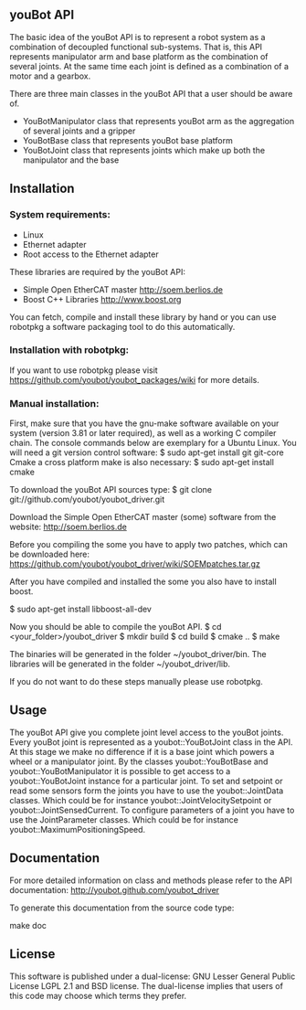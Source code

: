 youBot API
------------

The basic idea of the youBot API is to represent a robot system as a combination of decoupled functional sub-systems. That is, this API represents manipulator arm and base platform as the combination of several joints. At the same time each joint is defined as a combination of a motor and a gearbox.

There are three main classes in the youBot API that a user should be aware of.
- YouBotManipulator class that represents youBot arm as the aggregation of several joints and a gripper
- YouBotBase class that represents youBot base platform
- YouBotJoint class that represents joints which make up both the manipulator and the base


Installation
------------

### System requirements: 
- Linux 
- Ethernet adapter 
- Root access to the Ethernet adapter 

These libraries are required by the youBot API: 
- Simple Open EtherCAT master http://soem.berlios.de
- Boost C++ Libraries http://www.boost.org

You can fetch, compile and install these library by hand or you can use robotpkg a software packaging tool to do this automatically. 

### Installation with robotpkg:
If you want to use robotpkg please visit https://github.com/youbot/youbot_packages/wiki for more details.


### Manual installation:
First, make sure that you have the gnu-make software available on your system (version 3.81 or later required), as well as a working C compiler chain.
The console commands below are exemplary for a Ubuntu Linux.
You will need a git version control software:
$  sudo apt-get install git git-core
Cmake a cross platform make is also necessary:
$  sudo apt-get install cmake

To download the youBot API sources type:
$  git clone git://github.com/youbot/youbot_driver.git

Download the Simple Open EtherCAT master (some) software from the website: http://soem.berlios.de

Before you compiling the some you have to apply two patches, which can be downloaded here:
https://github.com/youbot/youbot_driver/wiki/SOEMpatches.tar.gz

After you have compiled and installed the some you also have to install boost.

$ sudo apt-get install libboost-all-dev

Now you should be able to compile the youBot API.
$ cd <your_folder>/youbot_driver
$ mkdir build
$ cd build
$ cmake ..
$ make

The binaries will be generated in the folder ~/youbot_driver/bin. The libraries will be generated in the folder ~/youbot_driver/lib.


If you do not want to do these steps manually please use robotpkg.


Usage
------------

The youBot API give you complete joint level access to the youBot joints. Every youBot joint is represented as a youbot::YouBotJoint class in the API.
At this stage we make no difference if it is a base joint which powers a wheel or a manipulator joint.
By the classes youbot::YouBotBase and youbot::YouBotManipulator it is possible to get access to a youbot::YouBotJoint instance for a particular joint.
To set and setpoint or read some sensors form the joints you have to use the youbot::JointData classes.
Which could be for instance youbot::JointVelocitySetpoint or youbot::JointSensedCurrent.
To configure parameters of a joint you have to use the JointParameter classes.
Which could be for instance youbot::MaximumPositioningSpeed.



Documentation
------------
For more detailed information on class and methods please refer to the API documentation: http://youbot.github.com/youbot_driver

To generate this documentation from the source code type: 

make doc 


License
------------

This software is published under a dual-license: GNU Lesser General Public
License LGPL 2.1 and BSD license. The dual-license implies that users of this
code may choose which terms they prefer.

